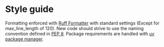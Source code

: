 # Style guide
Formatting enforced with [Ruff Formatter](https://docs.astral.sh/ruff/formatter/) with standard settings (Except for max_line_length of 120). New code should strive to use the naming convention defined in [PEP 8](https://peps.python.org/pep-0008/#naming-conventions). Package requirements are handled with [uv package manager](https://docs.astral.sh/uv/).